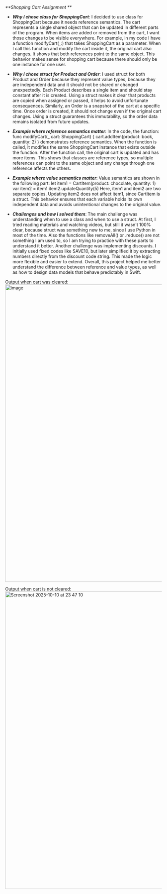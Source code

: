 _**Shopping Cart Assignment
**_
-  _**Why I chose class for ShoppingCart**_:
I decided to use class for ShoppingCart because it needs reference semantics. The cart represents a single shared object 
that can be updated in different parts of the program. When items are added or removed from the cart, I want
those changes to be visible everywhere.
For example, in my code I have a function modifyCart(_:) that takes ShoppingCart as a parameter. When I call this function 
and modify the cart inside it, the original cart also changes. It shows that both references point to the same object.
This behavior makes sense for shopping cart because there should only be one instance for one user.

- _**Why I chose struct for Product and Order**_:
I used struct for both Product and Order because they represent value types, because they are independent data and it should not be shared or
changed unexpectedly.
Each Product describes a single item and should stay constant after it is created. Using a
struct makes it clear that products are copied when assigned or passed, it helps to avoid unfortunate consequences.
Similarly, an Order is a snapshot of the cart at a specific time. Once order is created, it should not change
even if the original cart changes. Using a struct guarantees this immutability, so the order data remains isolated from future updates.

- _**Example where reference semantics matter**_:
In the code, the function:
func modifyCart(_ cart: ShoppingCart) {
    cart.addItem(product: book, quantity: 2)
}
demonstrates reference semantics. When the function is called, it modifies the same ShoppingCart instance that exists outside
the function.
After the function call, the original cart is updated and has more items.
This shows that classes are reference types, so multiple references can point to the same object and any change through one
reference affects the others.

- _**Example where value semantics matter**_:
Value semantics are shown in the following part:
let item1 = CartItem(product: chocolate, quantity: 1)
var item2 = item1
item2.updateQuantity(5)
Here, item1 and item2 are two separate copies. Updating item2 does not affect item1, since CartItem is a struct. This behavior
ensures that each variable holds its own independent data and avoids unintentional changes to the original value.

- _**Challenges and how I solved them**_:
The main challenge was understanding when to use a class and when to use a struct. At first, I tried reading materials and watching videos,
but still it wasn't 100% clear, because struct was something new to me, since I use Python in most of the time. Also the functions like removeAll() or .reduce()
are not something I am used to, so I am trying to practice with these parts to understand it better.
Another challenge was implementing discounts. I initially used fixed codes like SAVE10, but later simplified it by extracting
numbers directly from the discount code string. This made the logic more flexible and easier to extend.
Overall, this project helped me better understand the difference between reference and value types, as well as how to design
data models that behave predictably in Swift.

Output when cart was cleared: 
<img width="1470" height="956" alt="image" src="https://github.com/user-attachments/assets/493b65f6-04d1-45fa-8e34-4b52274cb21f" />

Output when cart is not cleared: 
<img width="1470" height="956" alt="Screenshot 2025-10-10 at 23 47 10" src="https://github.com/user-attachments/assets/28a57d17-6d42-49ea-a209-df302a198ae7" />
